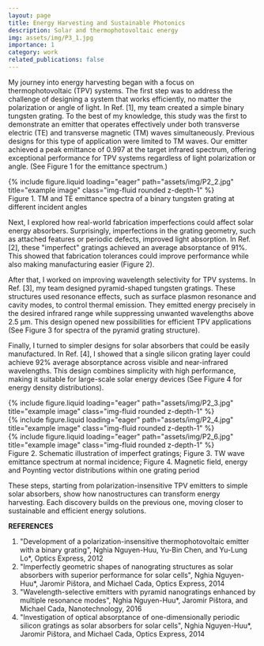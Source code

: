 ```yaml
---
layout: page
title: Energy Harvesting and Sustainable Photonics
description: Solar and thermophotovoltaic energy
img: assets/img/P3_1.jpg
importance: 1
category: work
related_publications: false
---
```


My journey into energy harvesting began with a focus on thermophotovoltaic (TPV) systems. The first step was to address the challenge of designing a system that works efficiently, no matter the polarization or angle of light. In Ref.​ [1], my team created a simple binary tungsten grating. To the best of my knowledge, this study was the first to demonstrate an emitter that operates effectively under both transverse electric (TE) and transverse magnetic (TM) waves simultaneously. Previous designs for this type of application were limited to TM waves. Our emitter achieved a peak emittance of 0.997 at the target infrared spectrum, offering exceptional performance for TPV systems regardless of light polarization or angle. (See Figure 1 for the emittance spectrum.)

<div class="row">
    <div class="col-sm mt-3 mt-md-0">
        {% include figure.liquid loading="eager" path="assets/img/P2_2.jpg" title="example image" class="img-fluid rounded z-depth-1" %}
    </div>
</div>
<div class="caption">
    Figure 1. TM and TE emittance spectra of a binary tungsten grating at different incident angles
</div>

Next, I explored how real-world fabrication imperfections could affect solar energy absorbers. Surprisingly, imperfections in the grating geometry, such as attached features or periodic defects, improved light absorption. In Ref. [2], these "imperfect" gratings achieved an average absorptance of 91%. This showed that fabrication tolerances could improve performance while also making manufacturing easier (Figure 2).

After that, I worked on improving wavelength selectivity for TPV systems. In Ref. [3], my team designed pyramid-shaped tungsten gratings. These structures used resonance effects, such as surface plasmon resonance and cavity modes, to control thermal emission. They emitted energy precisely in the desired infrared range while suppressing unwanted wavelengths above 2.5 µm. This design opened new possibilities for efficient TPV applications (See Figure 3 for spectra of the pyramid grating structure).

Finally, I turned to simpler designs for solar absorbers that could be easily manufactured. In Ref. [4], I showed that a single silicon grating layer could achieve 92% average absorptance across visible and near-infrared wavelengths. This design combines simplicity with high performance, making it suitable for large-scale solar energy devices (See Figure 4 for energy density distributions).

<div class="row">
    <div class="col-sm mt-3 mt-md-0">
        {% include figure.liquid loading="eager" path="assets/img/P2_3.jpg" title="example image" class="img-fluid rounded z-depth-1" %}
    </div>
    <div class="col-sm mt-3 mt-md-0">
        {% include figure.liquid loading="eager" path="assets/img/P2_4.jpg" title="example image" class="img-fluid rounded z-depth-1" %}
    </div>
    <div class="col-sm mt-3 mt-md-0">
        {% include figure.liquid loading="eager" path="assets/img/P2_6.jpg" title="example image" class="img-fluid rounded z-depth-1" %}
    </div>
</div>
<div class="caption">
    Figure 2. Schematic illustration of imperfect gratings; Figure 3. TW wave emittance spectrum at normal incidence; Figure 4. Magnetic field, energy and Poynting vector distributions within one grating period
</div>

These steps, starting from polarization-insensitive TPV emitters to simple solar absorbers, show how nanostructures can transform energy harvesting. Each discovery builds on the previous one, moving closer to sustainable and efficient energy solutions.

<strong> REFERENCES </strong>
1. "Development of a polarization-insensitive thermophotovoltaic emitter with a binary grating", Nghia Nguyen-Huu, Yu-Bin Chen, and Yu-Lung Lo*, Optics Express, 2012
2. "Imperfectly geometric shapes of nanograting structures as solar absorbers with superior performance for solar cells", Nghia Nguyen-Huu*, Jaromir Pištora, and Michael Cada, Optics Express, 2014
3. "Wavelength-selective emitters with pyramid nanogratings enhanced by multiple resonance modes", Nghia Nguyen-Huu*, Jaromir Pištora, and Michael Cada, Nanotechnology, 2016
4. "Investigation of optical absorptance of one-dimensionally periodic silicon gratings as solar absorbers for solar cells", Nghia Nguyen-Huu*, Jaromir Pištora, and Michael Cada, Optics Express, 2014
